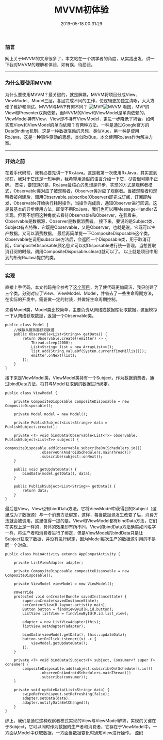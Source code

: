 ﻿---
title: MVVM初体验
date: 2019-05-18 00:31:29
tags:
- Android
categories:
- 技术
---
### 前言
网上关于MVVM的文章很多了，本文站在一个初学者的角度，从实践出发，讲一下我对MVVM的理解和体验，如有误，待勘验。

---

### 为什么要使用MVVM
为什么要使用MVVM？最关键的，就是解耦，MVVM将项目分成View、ViewModel、Model三层，各层完成不同的工作，使逻辑更加独立清晰，大大方便了维护和测试。MVVM与MVP有何不同？
![MVP](http://zjutkz.net/images/%E9%80%89%E6%8B%A9%E6%81%90%E6%83%A7%E7%97%87%E7%9A%84%E7%A6%8F%E9%9F%B3%EF%BC%81%E6%95%99%E4%BD%A0%E8%AE%A4%E6%B8%85MVC-MVP%E5%92%8CMVVM/mvp.png)![MVVM](http://zjutkz.net/images/%E9%80%89%E6%8B%A9%E6%81%90%E6%83%A7%E7%97%87%E7%9A%84%E7%A6%8F%E9%9F%B3%EF%BC%81%E6%95%99%E4%BD%A0%E8%AE%A4%E6%B8%85MVC-MVP%E5%92%8CMVVM/mvvm.png)
看图，MVP的View和Presenter双向依赖，而MVVM的View和ViewModel是单向依赖的，ViewModel持有View，View却不持有ViewModel，更进一步降低了耦合。如何实现View和ViewModel的单向依赖？有两种方法，一种是通过Google官方的DataBinding机制，这是一种数据驱动的思想，类似Vue，另一种是使用RxJava，这是一种事件驱动的思想，类似RxBus，本文使用RxJava作为解决方案。

---

### 开始之前
在着手代码前，我有必要先讲一下RxJava。这是我第一次使用RxJava，其实直到现在，我对于它还是一知半解，我希望用通俗的语言介绍一下它，尽管很可能不正确。
首先，要知道的是，RxJava最核心的思想是异步，实现的方式是观察者模式，Observable类对应了被观察者，Observer类对应了观察者。当被观察者和观察者被创建后，调用Observable.subscribe(Observer)即完成订阅，订阅即触发，Observable开始执行耗时操作，当操作完成后，通知Observer进行回调。这是最基本的异步使用方法，即使不用RxJava，我们也可以用Message-Handler去实现。但我不想用这种角度去看待Observable和Observer，在我看来，Observable是数据源，Observer是数据消费者。
接下来，要说的是Subject类，Subject有点特殊，它既是Observable，又是Observer，也就是说，它既可以生产数据，又可以消费数据。
最后再简单提一下CompositeDisposable这个类，Observable在调用subscribe方法后，会返回一个Disposable类，用于取消订阅，CompositeDisposable顾名思义可以对Disposable进行统一管理，当想要取消订阅的时候，调用CompositeDisposable.clear()就可以了。
以上就是项目中用到的所有RxJava提供的类。

---

### 实现
直接上手代码，本文代码完全参考了[这个项目](https://github.com/onlynight/V2EX)，为了使代码更加简洁，我只创建了三个类，分别对应了View、ViewModel、Model，并省去了一些生命周期方法，在实际的开发中，需要做一定的封装，并做好生命周期控制。

先看Model类，Model类比较简单，主要负责从网络或数据库获取数据，这里模拟一下从网络获取数据，返回一个Observable类。
```
public class Model {
    //模拟从服务器获取数据
    public Observable<List<String>> getData() {
        return Observable.create((emitter) -> {
            Thread.sleep(2000);
            List<String> list = new ArrayList<>();
            list.add(String.valueOf(System.currentTimeMillis()));
            emitter.onNext(list);
        });
    }
}
```
接下来是ViewModel类，ViewModel类持有一个Subject，作为数据消费者，通过bindData方法，将其与Model获取到的数据进行绑定。
```
public class ViewModel {

    private CompositeDisposable compositeDisposable = new CompositeDisposable();

    private Model model = new Model();

    private PublishSubject<List<String>> data = PublishSubject.create();

    private <T> void bindData(Observable<List<T>> observable, PublishSubject<List<T>> subject) {
        compositeDisposable.add(observable.subscribeOn(Schedulers.io())
                .observeOn(AndroidSchedulers.mainThread())
                .subscribe(subject::onNext));
    }

    public void getUpdateData() {
        bindData(model.getData(), data);
    }

    public PublishSubject<List<String>> getData() {
        return data;
    }
}
```
最后是View，View也有bindData方法，它将ViewModel中获得到的Subject（这里成为了数据源）与一个消费方法绑定，这样，每当数据源发生改变了后，消费方法就会被调用。这里值得一提的是，View和ViewModel都有bindData方法，它们在实现上是一样的，具体的效果却有所不同，View的bindData方法确实如同名字一样，将生产者和消费者进行了绑定，但是ViewModel的bindData只是让Subject获取了数据，并没有进行绑定，因为Model每次生产的数据源引用的不是同一个对象。
```
public class MainActivity extends AppCompatActivity {

    private ListViewAdapter adapter;

    private CompositeDisposable compositeDisposable = new CompositeDisposable();

    private ViewModel viewModel = new ViewModel();

    @Override
    protected void onCreate(Bundle savedInstanceState) {
        super.onCreate(savedInstanceState);
        setContentView(R.layout.activity_main);
        Button button = findViewById(R.id.button);
        ListView listView = findViewById(R.id.list_view);

        adapter = new ListViewAdapter(this);
        listView.setAdapter(adapter);

        bindData(viewModel.getData(), this::updateData);
        button.setOnClickListener((v) -> {
            viewModel.getUpdateData();
        });
    }

    private <T> void bindData(Subject<T> subject, Consumer<? super T> consumer) {
        compositeDisposable.add(subject.subscribeOn(Schedulers.io())
                .observeOn(AndroidSchedulers.mainThread())
                .subscribe(consumer));
    }

    private void updateData(List<String> data) {
        swipeRefreshLayout.setRefreshing(false);
        adapter.setData(data);
        adapter.notifyDataSetChanged();
    }
}
```
综上，我们是通过这种观察者模式实现的View与ViewModel解耦，实现的关键在于Subject，它可以同时作为数据的生产者和消费者，它存在于ViewModel中，一方面从Model中获取数据，一方面当数据变化时通知View进行操作。
[源码](https://github.com/fjz97/MVVMDemo)
